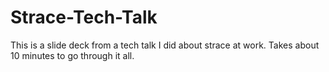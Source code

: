 # Strace-Tech-Talk
This is a slide deck from a tech talk I did about strace at work.  Takes about 10 minutes to go through it all. 
